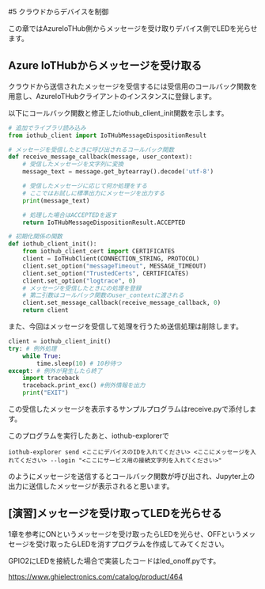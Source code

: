 #5 クラウドからデバイスを制御

この章ではAzureIoTHub側からメッセージを受け取りデバイス側でLEDを光らせます。

## Azure IoTHubからメッセージを受け取る  
クラウドから送信されたメッセージを受信するには受信用のコールバック関数を用意し、AzureIoTHubクライアントのインスタンスに登録します。

以下にコールバック関数と修正したiothub_client_init関数を示します。

```python
# 追加でライブラリ読み込み
from iothub_client import IoTHubMessageDispositionResult

# メッセージを受信したときに呼び出されるコールバック関数
def receive_message_callback(message, user_context):
    # 受信したメッセージを文字列に変換
    message_text = message.get_bytearray().decode('utf-8')

    # 受信したメッセージに応じて何か処理をする
    # ここではお試しに標準出力にメッセージを出力する
    print(message_text)

    # 処理した場合はACCEPTEDを返す
    return IoTHubMessageDispositionResult.ACCEPTED

# 初期化関係の関数
def iothub_client_init():
    from iothub_client_cert import CERTIFICATES
    client = IoTHubClient(CONNECTION_STRING, PROTOCOL)
    client.set_option("messageTimeout", MESSAGE_TIMEOUT)
    client.set_option("TrustedCerts", CERTIFICATES)
    client.set_option("logtrace", 0)
    # メッセージを受信したときにの処理を登録
    # 第二引数はコールバック関数のuser_contextに渡される
    client.set_message_callback(receive_message_callback, 0)
    return client

```

また、今回はメッセージを受信して処理を行うため送信処理は削除します。
```python
client = iothub_client_init()
try: # 例外処理
    while True:
        time.sleep(10) # 10秒待つ
except: # 例外が発生したら終了
    import traceback
    traceback.print_exc() #例外情報を出力
    print("EXIT")
```

この受信したメッセージを表示するサンプルプログラムはreceive.pyで添付します。

このプログラムを実行したあと、iothub-explorerで

```
iothub-explorer send <ここにデバイスのIDを入れてください> <ここにメッセージを入れてください> --login "<ここにサービス用の接続文字列を入れてください>"
```
のようにメッセージを送信するとコールバック関数が呼び出され、Jupyter上の出力に送信したメッセージが表示されると思います。

## [演習]メッセージを受け取ってLEDを光らせる
1章を参考にONというメッセージを受け取ったらLEDを光らせ、OFFというメッセージを受け取ったらLEDを消すプログラムを作成してみてください。

GPIO2にLEDを接続した場合で実装したコードはled_onoff.pyです。



https://www.ghielectronics.com/catalog/product/464

